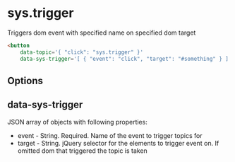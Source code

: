 sys.trigger
=========

Triggers dom event with specified name on specified dom target

``` html
<button
    data-topic='{ "click": "sys.trigger" }'
    data-sys-trigger='[ { "event": "click", "target": "#something" } ]'
```

Options
-------

data-sys-trigger
----------------

JSON array of objects with following properties:

* event - String. Required. Name of the event to trigger topics for
* target - String. jQuery selector for the elements to trigger event on. If omitted dom that triggered the topic is taken

